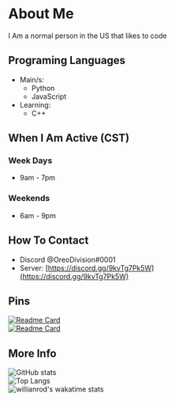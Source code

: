# About Me
I Am a normal person in the US that likes to code

## Programing Languages
* Main/s:
  * Python
  * JavaScript
* Learning:
  * C++

## When I Am Active (CST)

### Week Days
* 9am - 7pm

### Weekends
* 6am - 9pm

## How To Contact
* Discord @OreoDivision#0001
* Server: [https://discord.gg/9kvTg7Pk5W](https://discord.gg/9kvTg7Pk5W)

## Pins
[![Readme Card](https://github-readme-stats.vercel.app/api/pin/?username=OreoDivision&repo=chat-app-oreo&theme=dark&show_owner=true)](https://github.com/OreoDivision/chat-app-oreo)
<br>
[![Readme Card](https://github-readme-stats.vercel.app/api/pin/?username=OreoDivision&repo=python-bot-template&theme=dark&show_owner=true)](https://github.com/OreoDivision/python-bot-template)

## More Info
![GitHub stats](https://github-readme-stats.vercel.app/api?username=OreoDivision&show_icons=true&theme=dark)
<br>
![Top Langs](https://github-readme-stats.vercel.app/api/top-langs/?username=OreoDivision&theme=dark)
<br>
![willianrod's wakatime stats](https://github-readme-stats.vercel.app/api/wakatime?username=OreoDivision&layout=compact&theme=dark)
